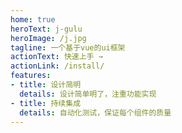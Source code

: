 ```yaml
---
home: true
heroText: j-gulu
heroImage: /j.jpg
tagline: 一个基于vue的ui框架
actionText: 快速上手 →
actionLink: /install/
features:
- title: 设计简明
  details: 设计简单明了，注重功能实现
- title: 持续集成
  details: 自动化测试，保证每个组件的质量
---
```

